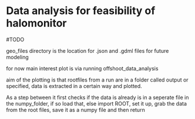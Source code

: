 # Data analysis for feasibility of halomonitor

#TODO

geo_files directory is the location for .json and .gdml files for future modeling

for now main interest plot is via running offshoot_data_analysis 

aim of the plotting is that rootfiles from a run are in a folder called output or specified, data is extracted in a certain way and plotted.

As a step between it first checks if the data is already is in a seperate file in the numpy_folder, if so load that, else import ROOT, set it up, grab the data from the root files, save it as a numpy file and then return